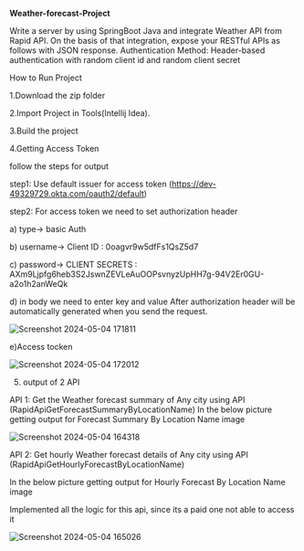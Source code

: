 **Weather-forecast-Project**

Write a server by using SpringBoot Java and integrate Weather API from Rapid API. On the basis of that integration, expose your RESTful APIs as follows with JSON response. 
Authentication Method: Header-based authentication with random client id and random client secret

How to Run Project

1.Download the zip folder

2.Import Project in Tools(Intellij Idea).

3.Build the project

4.Getting Access Token

follow the steps for output

step1: Use default issuer for access token (https://dev-49329729.okta.com/oauth2/default)

step2: For access token we need to set authorization header

a) type-> basic Auth 

b) username-> Client ID : 0oagvr9w5dfFs1QsZ5d7

c) password-> CLIENT SECRETS : AXm9Ljpfg6heb3S2JswnZEVLeAuOOPsvnyzUpHH7g-94V2Er0GU-a2o1h2anWeQk

d) in body we need to enter key and value After authorization header will be automatically generated when you send the request.

![Screenshot 2024-05-04 171811](https://github.com/shainahegde51/Weather_Forecast_Project/assets/75922338/4caec126-f76c-45c7-b0fe-0cf268eb39b6)


e)Access tocken

![Screenshot 2024-05-04 172012](https://github.com/shainahegde51/Weather_Forecast_Project/assets/75922338/c708b606-0433-424d-a413-0a76cb50b332)


5. output of 2 API

API 1: Get the Weather forecast summary of Any city using API (RapidApiGetForecastSummaryByLocationName)
In the below picture getting output for Forecast Summary By Location Name image

![Screenshot 2024-05-04 164318](https://github.com/shainahegde51/Weather_Forecast_Project/assets/75922338/3a86d967-4e54-4f6d-8950-c3819e84dcd5)


API 2: Get hourly Weather forecast details of Any city using API (RapidApiGetHourlyForecastByLocationName)

In the below picture getting output for Hourly Forecast By Location Name image

Implemented all the logic for this api, since its a paid one not able to access it

![Screenshot 2024-05-04 165026](https://github.com/shainahegde51/Weather_Forecast_Project/assets/75922338/c70e15df-1da4-487c-b5c4-8ef01e110c08)



